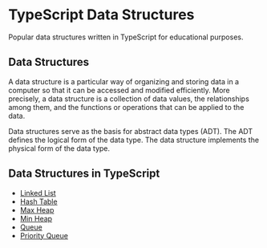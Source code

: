#  TypeScript Data Structures

Popular data structures written in TypeScript for educational purposes.

## Data Structures

A data structure is a particular way of organizing and storing data in a computer so that it can
be accessed and modified efficiently. More precisely, a data structure is a collection of data
values, the relationships among them, and the functions or operations that can be applied to
the data.

Data structures serve as the basis for abstract data types (ADT). The ADT defines the logical form of the data type. The data structure implements the physical form of the data type.


## Data Structures in TypeScript

* [Linked List](src/linked_list)
* [Hash Table](src/hash_table)
* [Max Heap](src/heap)
* [Min Heap](src/heap)
* [Queue](src/queue)
* [Priority Queue](src/queue)
